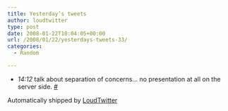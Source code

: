 ```yaml
---
title: Yesterday’s tweets
author: loudtwitter
type: post
date: 2008-01-22T10:04:05+00:00
url: /2008/01/22/yesterdays-tweets-33/
categories:
  - Random

---
```

  * _14:12_ talk about separation of concerns&#8230; no presentation at all on the server side. [#][1]

Automatically shipped by [LoudTwitter][2]

 [1]: http://twitter.com/dangoor/statuses/624929742
 [2]: http://www.loudtwitter.com